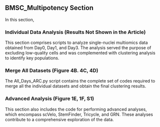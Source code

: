 ## BMSC_Multipotency Section
In this section, 

### Individual Data Analysis (Results Not Shown in the Article)
This section comprises scripts to analyze single-nuclei multiomics data obtained from Day0, Day1, and Day3. The analysis served the purpose of excluding low-quality cells and was complemented with clustering analysis to identify key populations.

### Merge All Datasets (Figure 4B. 4C, 4D)
The All_Days_ARC.py script contains the complete set of codes required to merge all the individual datasets and obtain the final clustering results.

### Advanced Analysis (Figure 1E, 1F, S1)
This section also includes the code for performing advanced analyses, which encompass scVelo, StemFinder, Tricycle, and GRN. These analyses contribute to a comprehensive exploration of the data.






